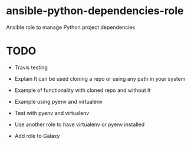 # ansible-python-dependencies-role

Ansible role to manage Python project dependencies

# TODO

- Travis testing
- Explain It can be used cloning a repo or using
  any path in your system
- Example of functionality with cloned repo and without It
- Example using pyenv and virtualenv

- Test with pyenv and virtualenv
- Use another role to have virtualenv or pyenv installed
- Add role to Galaxy
